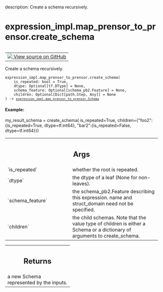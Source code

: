 description: Create a schema recursively.

<div itemscope itemtype="http://developers.google.com/ReferenceObject">
<meta itemprop="name" content="expression_impl.map_prensor_to_prensor.create_schema" />
<meta itemprop="path" content="Stable" />
</div>

# expression_impl.map_prensor_to_prensor.create_schema

<!-- Insert buttons and diff -->

<table class="tfo-notebook-buttons tfo-api nocontent" align="left">
<td>
  <a target="_blank" href="https://github.com/google/struct2tensor/blob/master/struct2tensor/expression_impl/map_prensor_to_prensor.py#L152-L183">
    <img src="https://www.tensorflow.org/images/GitHub-Mark-32px.png" />
    View source on GitHub
  </a>
</td>
</table>



Create a schema recursively.

<pre class="devsite-click-to-copy prettyprint lang-py tfo-signature-link">
<code>expression_impl.map_prensor_to_prensor.create_schema(
    is_repeated: bool = True,
    dtype: Optional[tf.DType] = None,
    schema_feature: Optional[schema_pb2.Feature] = None,
    children: Optional[Dict[path.Step, Any]] = None
) -> <a href="../../expression_impl/map_prensor_to_prensor/Schema.md"><code>expression_impl.map_prensor_to_prensor.Schema</code></a>
</code></pre>



<!-- Placeholder for "Used in" -->


#### Example:


my_result_schema = create_schema(
  is_repeated=True,
  children={"foo2":{is_repeated=True, dtype=tf.int64},
            "bar2":{is_repeated=False, dtype=tf.int64}})

<!-- Tabular view -->
 <table class="responsive fixed orange">
<colgroup><col width="214px"><col></colgroup>
<tr><th colspan="2"><h2 class="add-link">Args</h2></th></tr>

<tr>
<td>
`is_repeated`
</td>
<td>
whether the root is repeated.
</td>
</tr><tr>
<td>
`dtype`
</td>
<td>
the dtype of a leaf (None for non-leaves).
</td>
</tr><tr>
<td>
`schema_feature`
</td>
<td>
the schema_pb2.Feature describing this expression. name and
struct_domain need not be specified.
</td>
</tr><tr>
<td>
`children`
</td>
<td>
the child schemas. Note that the value type of children is either
a Schema or a dictionary of arguments to create_schema.
</td>
</tr>
</table>



<!-- Tabular view -->
 <table class="responsive fixed orange">
<colgroup><col width="214px"><col></colgroup>
<tr><th colspan="2"><h2 class="add-link">Returns</h2></th></tr>
<tr class="alt">
<td colspan="2">
a new Schema represented by the inputs.
</td>
</tr>

</table>

